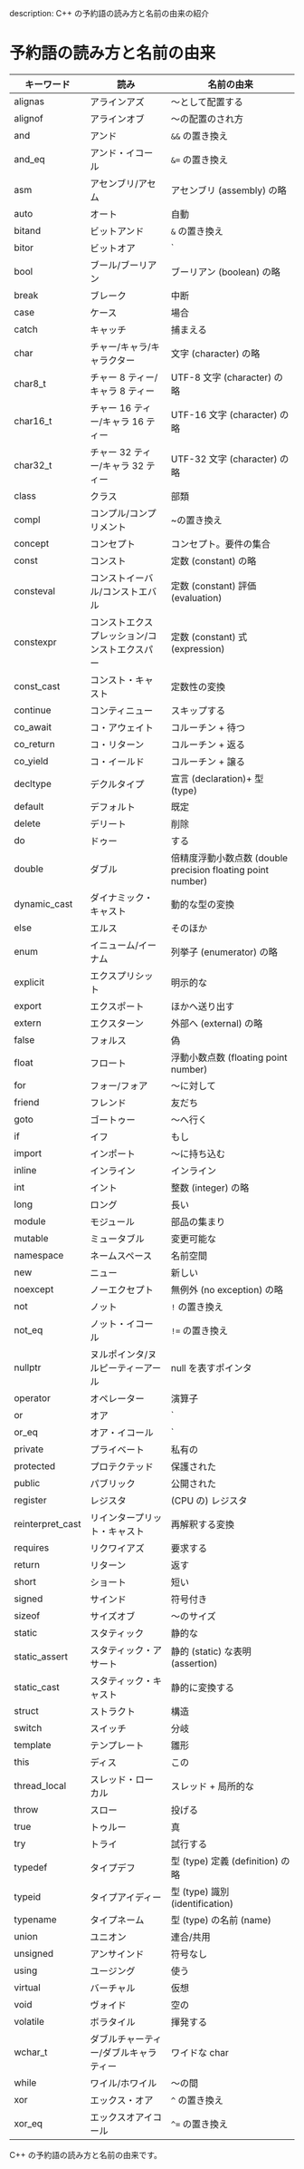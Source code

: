 description: C++ の予約語の読み方と名前の由来の紹介

# 予約語の読み方と名前の由来

| キーワード            | 読み                      | 名前の由来                                              |
|------------------|-------------------------|----------------------------------------------------|
| alignas          | アラインアズ                  | ～として配置する                                           |
| alignof          | アラインオブ                  | ～の配置のされ方                                           |
| and              | アンド                     | `&&` の置き換え                                         |
| and_eq           | アンド・イコール                | `&=` の置き換え                                         |
| asm              | アセンブリ/アセム               | アセンブリ (assembly) の略                                |
| auto             | オート                     | 自動                                                 |
| bitand           | ビットアンド                  | `&` の置き換え                                          |
| bitor            | ビットオア                   | `|` の置き換え                                          |
| bool             | ブール/ブーリアン               | ブーリアン (boolean) の略                                 |
| break            | ブレーク                    | 中断                                                 |
| case             | ケース                     | 場合                                                 |
| catch            | キャッチ                    | 捕まえる                                               |
| char             | チャー/キャラ/キャラクター          | 文字 (character) の略                                  |
| char8_t          | チャー 8 ティー/キャラ 8 ティー     | UTF-8 文字 (character) の略                            |
| char16_t         | チャー 16 ティー/キャラ 16 ティー   | UTF-16 文字 (character) の略                           |
| char32_t         | チャー 32 ティー/キャラ 32 ティー   | UTF-32 文字 (character) の略                           |
| class            | クラス                     | 部類                                                 |
| compl            | コンプル/コンプリメント            | ~の置き換え                                             |
| concept          | コンセプト                   | コンセプト。要件の集合                                        |
| const            | コンスト                    | 定数 (constant) の略                                   |
| consteval        | コンストイーバル/コンストエバル        | 定数 (constant) 評価 (evaluation)                      |
| constexpr        | コンストエクスプレッション/コンストエクスパー | 定数 (constant) 式 (expression)                       |
| const_cast       | コンスト・キャスト               | 定数性の変換                                             |
| continue         | コンティニュー                 | スキップする                                             |
| co_await         | コ・アウェイト                 | コルーチン + 待つ                                         |
| co_return        | コ・リターン                  | コルーチン + 返る                                         |
| co_yield         | コ・イールド                  | コルーチン + 譲る                                         |
| decltype         | デクルタイプ                  | 宣言 (declaration)+ 型 (type)                         |
| default          | デフォルト                   | 既定                                                 |
| delete           | デリート                    | 削除                                                 |
| do               | ドゥー                     | する                                                 |
| double           | ダブル                     | 倍精度浮動小数点数 (double precision floating point number) |
| dynamic_cast     | ダイナミック・キャスト             | 動的な型の変換                                            |
| else             | エルス                     | そのほか                                               |
| enum             | イニューム/イーナム              | 列挙子 (enumerator) の略                                |
| explicit         | エクスプリシット                | 明示的な                                               |
| export           | エクスポート                  | ほかへ送り出す                                            |
| extern           | エクスターン                  | 外部へ (external) の略                                  |
| false            | フォルス                    | 偽                                                  |
| float            | フロート                    | 浮動小数点数 (floating point number)                     |
| for              | フォー/フォア                 | ～に対して                                              |
| friend           | フレンド                    | 友だち                                                |
| goto             | ゴートゥー                   | ～へ行く                                               |
| if               | イフ                      | もし                                                 |
| import           | インポート                   | ～に持ち込む                                             |
| inline           | インライン                   | インライン                                              |
| int              | イント                     | 整数 (integer) の略                                    |
| long             | ロング                     | 長い                                                 |
| module           | モジュール                   | 部品の集まり                                             |
| mutable          | ミュータブル                  | 変更可能な                                              |
| namespace        | ネームスペース                 | 名前空間                                               |
| new              | ニュー                     | 新しい                                                |
| noexcept         | ノーエクセプト                 | 無例外 (no exception) の略                              |
| not              | ノット                     | `!` の置き換え                                          |
| not_eq           | ノット・イコール                | `!=` の置き換え                                         |
| nullptr          | ヌルポインタ/ヌルピーティーアール       | null を表すポインタ                                       |
| operator         | オペレーター                  | 演算子                                                |
| or               | オア                      | `||` の置き換え                                         |
| or_eq            | オア・イコール                 | `||=` の置き換え                                        |
| private          | プライベート                  | 私有の                                                |
| protected        | プロテクテッド                 | 保護された                                              |
| public           | パブリック                   | 公開された                                              |
| register         | レジスタ                    | (CPU の) レジスタ                                       |
| reinterpret_cast | リインタープリット・キャスト          | 再解釈する変換                                            |
| requires         | リクワイアズ                  | 要求する                                               |
| return           | リターン                    | 返す                                                 |
| short            | ショート                    | 短い                                                 |
| signed           | サインド                    | 符号付き                                               |
| sizeof           | サイズオブ                   | ～のサイズ                                              |
| static           | スタティック                  | 静的な                                                |
| static_assert    | スタティック・アサート             | 静的 (static) な表明 (assertion)                        |
| static_cast      | スタティック・キャスト             | 静的に変換する                                            |
| struct           | ストラクト                   | 構造                                                 |
| switch           | スイッチ                    | 分岐                                                 |
| template         | テンプレート                  | 雛形                                                 |
| this             | ディス                     | この                                                 |
| thread_local     | スレッド・ローカル               | スレッド + 局所的な                                        |
| throw            | スロー                     | 投げる                                                |
| true             | トゥルー                    | 真                                                  |
| try              | トライ                     | 試行する                                               |
| typedef          | タイプデフ                   | 型 (type) 定義 (definition) の略                        |
| typeid           | タイプアイディー                | 型 (type) 識別 (identification)                       |
| typename         | タイプネーム                  | 型 (type) の名前 (name)                                |
| union            | ユニオン                    | 連合/共用                                              |
| unsigned         | アンサインド                  | 符号なし                                               |
| using            | ユージング                   | 使う                                                 |
| virtual          | バーチャル                   | 仮想                                                 |
| void             | ヴォイド                    | 空の                                                 |
| volatile         | ボラタイル                   | 揮発する                                               |
| wchar_t          | ダブルチャーティー/ダブルキャラティー     | ワイドな char                                          |
| while            | ワイル/ホワイル                | ～の間                                                |
| xor              | エックス・オア                 | `^` の置き換え                                          |
| xor_eq           | エックスオアイコール              | `^=` の置き換え                                         |

C++ の予約語の読み方と名前の由来です。

